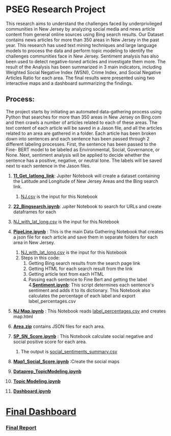 # PSEG Research Project


This research aims to understand the challenges faced by underprivileged communities in New
Jersey by analyzing social media and news article content from general online sources using
Bing search results. Our Dataset contains news articles for more than 350 areas in New Jersey in
the past year. This research has used text mining techniques and large language models to
process the data and perform topic modeling to identify the challenges communities face in New
Jersey. Sentiment analysis has also been used to detect negative-toned articles and investigate
them more. The result of the Analysis has been summarized in 3 main indicators, including
Weighted Social Negative Index (WSNI), Crime Index, and Social Negative Articles Ratio for
each area. The final results were presented using two interactive maps and a dashboard
summarizing the findings.

## Process: 
The project starts by initiating an automated data-gathering process using Python that
searches for more than 350 areas in New Jersey on Bing.com and then crawls a number
of articles related to each of these areas. The text content of each article will be saved in a
Jason file, and all the articles related to an area are gathered in a folder. Each article has been broken down into sentences and each sentence has been passed through 2 different labeling processes. First, the sentence has been passed to the Fine-
BERT model to be labeled as Environmental, Social, Governance, or None. Next, sentiment analysis will be applied to decide whether the sentence has a positive, negative, or neutral tone. The labels will be saved next to each sentence in the Jason files.

1. [**11_Get_latlong_link**](11_Get_latlong_link.ipynb): Jupiter Notebook will create a dataset containing the Latitude and Longitude of New Jersey Areas and the Bing search link.
   1. [NJ.csv](NJ.csv) is the input for this Notebook

2.  [**22_Bingsearch.ipynb**](22_Bingsearch.ipynb): ـupiter Notebook to search for URLs and create dataframes for each
   1. [NJ_with_lat_long.csv](NJ_with_lat_long.csv) is the input for this Notebook

3. [**PipeLine.ipynb**](PipeLine.ipynb) : This is the main Data Gathering Notebook that creates a json file for each article and save them in separate folders for each area in New Jersey.
   1. [NJ_with_lat_long.csv](NJ_with_lat_long.csv) is the input for this Notebook
   2. Steps in this code:
      1. Getting Bing search results from the search page link
      2. Getting HTML for each search result from the link
      3. Getting article text from each HTML
      4. Passing each sentence to Fine Bert and getting the label
4.[**Sentiment.ipynb**](Sentiment.ipynb): This script determines each sentence's sentiment and adds it to its dictionary. This Notebook also calculates the percentage of each label and export label_percentages.csv
5. [**NJ Map.ipynb**](NJ_Map.ipynb) : This Notebook reads [label_percentages.csv](label_percentages.csv) and creates map.html

6. [**Area.zip**](Areas.zip) contains JSON files for each area.
7. [**SP_SN_Score.ipynb**](SP_SN_Score.ipynb) : This Notebook calculate social negative and social positive score for each area.
   1. The output is [social_sentiments_summary.csv](social_sentiments_summary.csv)
8. [**Map1_Social_Score.ipynb**](Map1_Social_Score.ipynb) :Create the social maps
9. [**Dataprep_TopicModeling.ipynb**](Dataprep_TopicModeling.ipynb)
10. [**Topic Modeling.ipynb**](Topic_Modeling.ipynb)
11. [**Dashboard.ipynb**](Dashboard.ipynb)

# [**Final Dashboard**]([Dashboard.html](https://tinrt.github.io/PSEG/Dashboard.html))

### [**Final Report**](Project_report_Tina_Nosrati.pdf)




